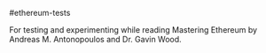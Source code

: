 #ethereum-tests 

For testing and experimenting while reading Mastering Ethereum by Andreas M. Antonopoulos and Dr. Gavin Wood.

